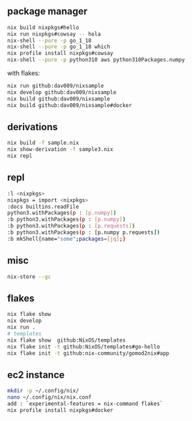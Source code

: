 ## package manager

```bash
nix build nixpkgs#hello
nix run nixpkgs#cowsay -- hola
nix-shell --pure -p go_1_18
nix-shell --pure -p go_1_18 which
nix profile install nixpkgs#cowsay
nix-shell --pure -p python310 aws python310Packages.numpy
```

with flakes:
```bash
nix run github:dav009/nixsample 
nix develop github:dav009/nixsample
nix build github:dav009/nixsample
nix build github:dav009/nixsample#docker
```

## derivations

```bash
nix build -f sample.nix
nix show-derivation -f sample3.nix
nix repl
```

## repl

```bash
:l <nixpkgs>
nixpkgs = import <nixpkgs>
:docs builtins.readFile
python3.withPackages(p : [p.numpy])
:b python3.withPackages(p : [p.numpy])
:b python3.withPackages(p : [p.requests])
:b python3.withPackages(p : [p.numpy p.requests])
:b mkShell{name="some";packages=[jq];}
```

## misc

```bash
nix-store --gc
```

## flakes

```bash
nix flake show
nix develop
nix run .
# templates
nix flake show  github:NixOS/templates
nix flake init -t github:NixOS/templates#go-hello
nix flake init -t github:nix-community/gomod2nix#app
```

## ec2 instance

```bash
mkdir -p ~/.config/nix/
nano ~/.config/nix/nix.conf
add : `experimental-features = nix-command flakes`
nix profile install nixpkgs#docker
```
